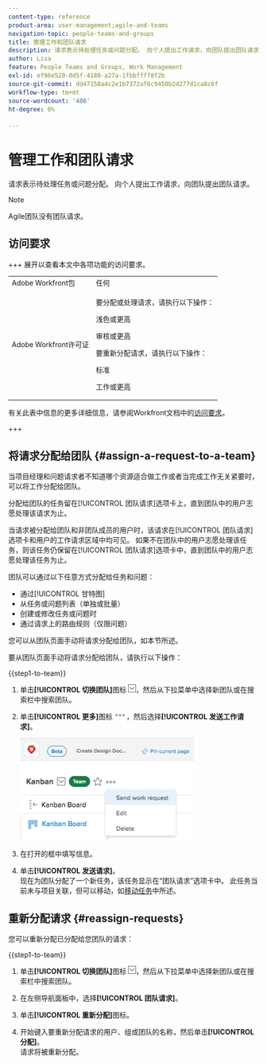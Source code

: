 ```yaml
---
content-type: reference
product-area: user-management;agile-and-teams
navigation-topic: people-teams-and-groups
title: 管理工作和团队请求
description: 请求表示待处理任务或问题分配。 向个人提出工作请求，向团队提出团队请求。
author: Lisa
feature: People Teams and Groups, Work Management
exl-id: ef96e520-0d5f-4180-a27a-1fbbffff8f2b
source-git-commit: dd47158a4c2e1b7372af6c9450b2d277d1ca8c6f
workflow-type: tm+mt
source-wordcount: '486'
ht-degree: 0%

---
```


# 管理工作和团队请求

请求表示待处理任务或问题分配。 向个人提出工作请求，向团队提出团队请求。

>[!NOTE]
>
>Agile团队没有团队请求。

## 访问要求

+++ 展开以查看本文中各项功能的访问要求。

<table style="table-layout:auto"> 
 <col> 
 <col> 
 <tbody> 
  <tr data-mc-conditions=""> 
   <td role="rowheader">Adobe Workfront包</td> 
   <td>任何</td> 
  </tr> 
  <tr> 
   <td role="rowheader">Adobe Workfront许可证</td> 
   <td>
   <p>要分配或处理请求，请执行以下操作：
   <p>浅色或更高</p>
  <p>审核或更高</p>
   <p>要重新分配请求，请执行以下操作：
   <p>标准</p>
   <p>工作或更高</p></td>
  </tr> 
 </tbody> 
</table>

有关此表中信息的更多详细信息，请参阅Workfront文档中的[访问要求](/help/quicksilver/administration-and-setup/add-users/access-levels-and-object-permissions/access-level-requirements-in-documentation.md)。

+++

## 将请求分配给团队 {#assign-a-request-to-a-team}

当项目经理和问题请求者不知道哪个资源适合做工作或者当完成工作无关紧要时，可以将工作分配给团队。

分配给团队的任务留在[!UICONTROL 团队请求]选项卡上，直到团队中的用户志愿处理该请求为止。

当请求被分配给团队和非团队成员的用户时，该请求在[!UICONTROL 团队请求]选项卡和用户的工作请求区域中均可见。 如果不在团队中的用户志愿处理该任务，则该任务仍保留在[!UICONTROL 团队请求]选项卡中，直到团队中的用户志愿处理该任务为止。

团队可以通过以下任意方式分配给任务和问题：

* 通过[!UICONTROL 甘特图]
* 从任务或问题列表（单独或批量）
* 创建或修改任务或问题时
* 通过请求上的路由规则（仅限问题）

您可以从团队页面手动将请求分配给团队，如本节所述。

要从团队页面手动将请求分配给团队，请执行以下操作：

{{step1-to-team}}

1. 单击&#x200B;**[!UICONTROL 切换团队]**&#x200B;图标![切换团队图标](assets/switch-team-icon.png)，然后从下拉菜单中选择新团队或在搜索栏中搜索团队。

1. 单击&#x200B;**[!UICONTROL 更多]**&#x200B;图标![](assets/more-icon.png)，然后选择&#x200B;**[!UICONTROL 发送工作请求]**。

   ![](assets/edit-team-settings-350x205.png)

1. 在打开的框中填写信息。
1. 单击&#x200B;**[!UICONTROL 发送请求]**。\
   现在为团队分配了一个新任务，该任务显示在“团队请求”选项卡中。 此任务当前未与项目关联，但可以移动，如[移动任务](../../manage-work/tasks/manage-tasks/move-tasks.md)中所述。

## 重新分配请求 {#reassign-requests}

您可以重新分配已分配给您团队的请求：

{{step1-to-team}}

1. 单击&#x200B;**[!UICONTROL 切换团队]**&#x200B;图标![切换团队图标](assets/switch-team-icon.png)，然后从下拉菜单中选择新团队或在搜索栏中搜索团队。
1. 在左侧导航面板中，选择&#x200B;**[!UICONTROL 团队请求]**。
1. 单击&#x200B;**[!UICONTROL 重新分配]**&#x200B;图标。

1. 开始键入要重新分配请求的用户、组或团队的名称，然后单击&#x200B;**[!UICONTROL 分配]**。\
   请求将被重新分配。
